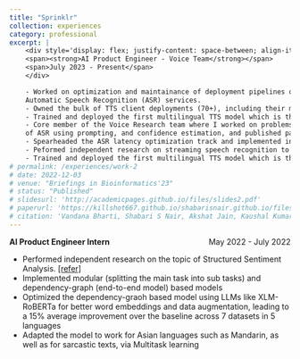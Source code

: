 ```yaml
---
title: "Sprinklr"
collection: experiences
category: professional
excerpt: |
    <div style='display: flex; justify-content: space-between; align-items: center;'>
    <span><strong>AI Product Engineer - Voice Team</strong></span>
    <span>July 2023 - Present</span>
    </div>

    - Worked on optimization and maintainance of deployment pipelines of Text-to-Speech (TTS) and
    Automatic Speech Recognition (ASR) services.
    - Owned the bulk of TTS client deployments (70+), including their maintainance, bug fixes, and alerts.
    - Trained and deployed the first multilingual TTS model which is the primary inhouse TTS currently being used.
    - Core member of the Voice Research team where I worked on problems like contextual biasing in ASR systems, zero-shot adaption
    of ASR using prompting, and confidence estimation, and published papers in the same.
    - Spearheaded the ASR latency optimization track and implemented infrastructural solutions to boost latency of existing models by 3-4 times.
    - Peformed independent research on streaming speech recognition to bring down the latency of prior solution by 50%.
    - Trained and deployed the first multilingual TTS model which is the primary inhouse TTS currently being used.
# permalink: /experiences/work-2
# date: 2022-12-03
# venue: "Briefings in Bioinformatics'23"
# status: "Published"
# slidesurl: 'http://academicpages.github.io/files/slides2.pdf'
# paperurl: 'https://killshot667.github.io/shabarisnair.github.io/files/concept.pdf'
# citation: 'Vandana Bharti, Shabari S Nair, Akshat Jain, Kaushal Kumar Shukla, Bhaskar Biswas'
---
```


<div style="display: flex; justify-content: space-between; align-items: center;">
  <span><strong>AI Product Engineer Intern</strong></span>
  <span>May 2022 - July 2022</span>
</div>

- Performed independent research on the topic of Structured Sentiment Analysis. [[refer]](https://aclanthology.org/2022.semeval-1.180.pdf)
- Implemented modular (splitting the main task into sub tasks) and dependency-graph (end-to-end model) based models
- Optimized the dependency-graoh based model using LLMs like XLM-RoBERTa for better word embeddings and data augmentation, leading to a 15% average improvement over the baseline across 7 datasets in 5 languages
- Adapted the model to work for Asian languages such as Mandarin, as well as for sarcastic texts, via Multitask learning